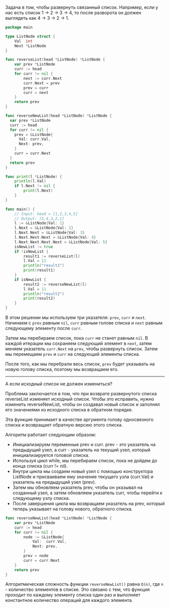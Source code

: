 Задача в том, чтобы развернуть связанный список. Например, если у нас есть список 1 -> 2 -> 3 -> 4, то после разворота он должен выглядеть как 4 -> 3 -> 2 -> 1.

```go
package main

type ListNode struct {
	Val  int
	Next *ListNode
}

func reverseList(head *ListNode) *ListNode {
	var prev *ListNode
	curr := head
	for curr != nil {
		next := curr.Next
		curr.Next = prev
		prev = curr
		curr = next
	}
	return prev
}

func reverseNewList(head *ListNode) *ListNode {
  var prev *ListNode
  curr := head
  for curr != nil {
    prev = &ListNode{
      Val: curr.Val,
      Next: prev,
    }
    curr = curr.Next
  }
  return prev
}

func print(l *ListNode) {
	println(l.Val)
	if l.Next != nil {
		print(l.Next)
	}
}

func main() {
	// Input: head = [1,2,3,4,5]
	// Output: [5,4,3,2,1]
	l := &ListNode{Val: 1}
	l.Next = &ListNode{Val: 2}
	l.Next.Next = &ListNode{Val: 3}
	l.Next.Next.Next = &ListNode{Val: 4}
	l.Next.Next.Next.Next = &ListNode{Val: 5}
	isNewList := true
	if !isNewList {
		result1 := reverseList(l)
		l.Val = 11
		println("result1")
		print(result1)
	}
	if isNewList {
		result2 := reverseNewList(l)
		l.Val = 11
		println("result2")
		print(result2)
	}
}
```

В этом решении мы используем три указателя: `prev`, `curr` и `next`. Начинаем с `prev` равным `nil`, `curr` равным голове списка и `next` равным следующему элементу после `curr`.

Затем мы перебираем список, пока `curr` не станет равным `nil`. В каждой итерации мы сохраняем следующий элемент в `next`, затем меняем указатель `curr.Next` на `prev`, чтобы развернуть список. Затем мы перемещаем `prev` и `curr` на следующий элементы списка.

После того, как мы перебрали весь список, `prev` будет указывать на новую голову списка, поэтому мы возвращаем его.

---

А если исходный список не должен измениться?

Проблема заключается в том, что при возврате развернутого списка reverseList изменяет исходный список. Чтобы это исправить, нужно изменить reverseNewList, чтобы он создавал новый список и заполнял его значениями из исходного списка в обратном порядке.

Эта функция принимает в качестве аргумента голову односвязного списка и возвращает обратную версию этого списка.

Алгоритм работает следующим образом:

- Инициализируем переменные prev и curr. prev - это указатель на предыдущий узел, а curr - указатель на текущий узел, который инициализируется головой списка.
- Используя цикл while, мы перебираем список, пока не дойдем до конца списка (curr != nil).
- Внутри цикла мы создаем новый узел с помощью конструктора ListNode и присваиваем ему значение текущего узла (curr.Val) и указатель на предыдущий узел (prev).
- Затем мы обновляем указатель prev, чтобы он указывал на созданный узел, а затем обновляем указатель curr, чтобы перейти к следующему узлу списка.
- После завершения цикла мы возвращаем указатель на prev, который теперь указывает на голову нового, обратного списка.

```go
func reverseNewList(head *ListNode) *ListNode {
	var prev *ListNode
	curr := head
	for curr != nil {
		node := &ListNode{
			Val:  curr.Val,
			Next: prev,
		}
		prev = node
		curr = curr.Next
	}
	return prev
}
```

Алгоритмическая сложность функции `reverseNewList()` равна `O(n)`, где `n` - количество элементов в списке. Это связано с тем, что функция проходит по каждому элементу списка один раз и выполняет константное количество операций для каждого элемента.
